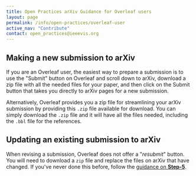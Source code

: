 ```yaml
---
title: Open Practices arXiv Guidance for Overleaf users
layout: page
permalink: /info/open-practices/overleaf-user
active_nav: "Contribute"
contact: open_practices@ieeevis.org
---
```


## Making a new submission to arXiv

If you are an Overleaf user, the easiest way to prepare a submission is to use the "Submit" button on Overleaf and scroll down to arXiv, download a zip file with all the needed files for your paper, and then click on the Submit button that takes you directly to arXiv pages for a new submission. 

Alternatively, Overleaf provides you a zip file for streamlining your arXiv submission by providing this `.zip` file available for download. You can simply download the `.zip` file and it will have all the files needed, including the `.bbl` file for the references.

## Updating an existing submission to arXiv

When revising a submission, Overleaf does not offer a "*resubmit*" button. You will need to download a `zip` file and replace the files on arXiv that have changed. If you've never done this before, follow the [guidance on **Step-5**](first-time-arxiv-user).
